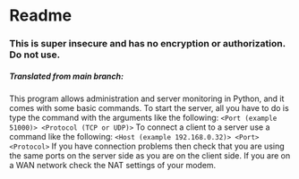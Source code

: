 # Readme
### This is super insecure and has no encryption or authorization. Do not use.

##### Translated from main branch:
This program allows administration and server monitoring in Python, and it comes with some basic commands. To start the server, all you have to do is type the command with the arguments like the following:
```<Port (example 51000)> <Protocol (TCP or UDP)>```
To connect a client to a server use a command like the following:
```<Host (example 192.168.0.32)> <Port> <Protocol>```
If you have connection problems then check that you are using the same ports on the server side as you are on the client side. If you are on a WAN network check the NAT settings of your modem.

